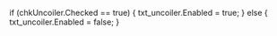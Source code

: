 if (chkUncoiler.Checked == true)
{
    txt_uncoiler.Enabled = true;
}
else
{
    txt_uncoiler.Enabled = false;
}
